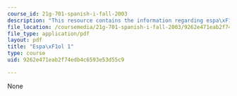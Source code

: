 ```yaml
---
course_id: 21g-701-spanish-i-fall-2003
description: "This resource contains the information regarding espa\xF1ol 1."
file_location: /coursemedia/21g-701-spanish-i-fall-2003/9262e471eab2f74edb4c6593e53d55c9_MIT21G_701F03_comp2.pdf
file_type: application/pdf
layout: pdf
title: "Espa\xF1ol 1"
type: course
uid: 9262e471eab2f74edb4c6593e53d55c9

---
```

None